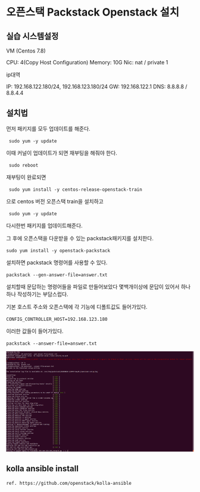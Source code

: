# 오픈스택 Packstack Openstack 설치

## 실습 시스템설정

VM (Centos 7.8)

CPU: 4(Copy Host Configuration)
Memory: 10G
Nic: nat / private 1

ip대역

IP: 192.168.122.180/24, 192.168.123.180/24
GW: 192.168.122.1
DNS: 8.8.8.8 / 8.8.4.4

## 설치법

먼저 패키지를 모두 업데이트를 해준다.

` sudo yum -y update`

이때 커널이 업데이트가 되면 재부팅을 해줘야 한다.

` sudo reboot`

재부팅이 완료되면 

` sudo yum install -y centos-release-openstack-train`

으로 centos 버전 오픈스택 train을 설치하고

` sudo yum -y update`

다시한번 패키지를 업데이트해준다.

그 후에 오픈스택을 다운받을 수 있는 packstack패키지를 설치한다.

`sudo yum install -y openstack-packstack`

설치하면 packstack 명령어를 사용할 수 있다.

`packstack --gen-answer-file=answer.txt`

설치할때 문답하는 명령어들을 파일로 만들어보았다
몇백개이상에 문답이 있어서 하나하나 작성하기는 부담스럽다.

기본 호스트 주소와 오픈스택에 각 기능에 디폴트값도 들어가있다.

`CONFIG_CONTROLLER_HOST=192.168.123.180`

이러한 값들이 들어가있다.

`packstack --answer-file=answer.txt`

<img src="https://github.com/hyunseungbin9408/CCCR_experience/blob/master/png/packstack_install.png" alt="drawing" width="700"/>


## kolla ansible install

`ref. https://github.com/openstack/kolla-ansible`
